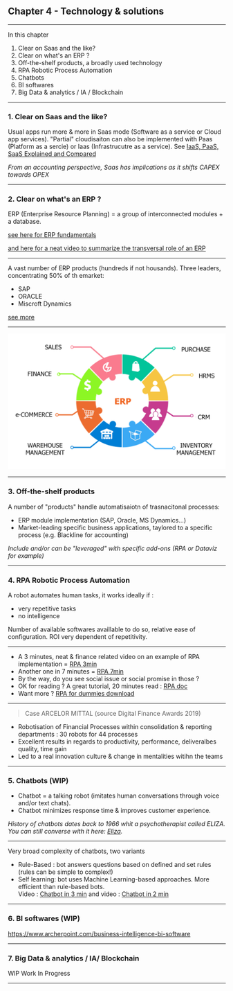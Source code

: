 ## Chapter 4 - Technology & solutions

----

In this chapter
1. Clear on Saas and the like?
2. Clear on what's an ERP ?
3. Off-the-shelf products, a broadly used technology
4. RPA Robotic Process Automation 
5. Chatbots
6. BI softwares
7. Big Data & analytics / IA / Blockchain

----

### 1. Clear on Saas and the like?

Usual apps run more & more in Saas mode (Software as a service or Cloud app services). 
"Partial" cloudisaiton can also be implemented with Paas (Platform as a sercie) or Iaas (Infrastrucutre as a service). 
See [IaaS, PaaS, SaaS Explained and Compared](https://apprenda.com/library/paas/iaas-paas-saas-explained-compared/)     

*From an accounting perspective, Saas has implications as it shifts CAPEX towards OPEX*

----

### 2. Clear on what's an ERP ?
ERP (Enterprise Resource Planning) = a group of interconnected modules + a database.

[see here for ERP fundamentals](https://www.oracle.com/applications/erp/what-is-erp.html)

[and here for a neat video to summarize the transversal role of an ERP](https://videos.cdn.sap.com/vod/2017/delivering-on-the-promise.mp4)

----

A vast number of ERP products (hundreds if not housands). 
Three leaders, concentrating 50% of th emarket:
- SAP
- ORACLE
- Miscroft Dynamics    

[see more](http://www.businessnsoftware.com/erp-market-share/)

----

<img src="images/erp3.png" style="background:none; border:none; box-shadow:none;"/>     

----

### 3. Off-the-shelf products 
A number of "products" handle automatisaiotn of trasnacitonal processes:
- ERP module implementation (SAP, Oracle, MS Dynamics…)
- Market-leading specific business applications, taylored to a specific process (e.g. Blackline for accounting)    

*Include and/or can be "leveraged" with specific add-ons (RPA or Dataviz for example)*

----

### 4. RPA Robotic Process Automation

A robot automates human tasks, it works ideally if : 
- very repetitive tasks
- no intelligence

Number of available softwares availlable to do so, relative ease of configuration. ROI very dependent of repetitivity.

----

- A 3 minutes, neat & finance related video on an example of RPA implementation = [RPA 3min](https://youtu.be/xW95yb6J1eU)
- Another one in 7 minutes = [RPA 7min](https://youtu.be/loOR-nz9DGY)
- By the way, do you see social issue or social promise in those ?
- OK for reading ? A great tutorial, 20 minutes read : [RPA doc](https://www.guru99.com/robotic-process-automation-tutorial.html)
- Want more ? [RPA for dummies download](https://www.nice.com/websites/rpa/assets/robotic_process_automation_for_dummies.pdf)

----

> Case ARCELOR MITTAL (source Digital Finance Awards 2019)   

- Robotisation of Financial Processes within consolidation & reporting departments : 30 robots for 44 processes
- Excellent results in regards to productivity, performance, deliveralbes quality, time gain
- Led to a real innovation culture & change in mentalities witihn the teams

----

### 5. Chatbots (WIP)

- Chatbot = a talking robot (imitates human conversations through voice and/or text chats).    
- Chatbot minimizes response time & improves customer experience.    

*History of chatbots dates back to 1966 whit a psychotherapist called ELIZA. You can still converse with it here: [Eliza](http://psych.fullerton.edu/mbirnbaum/psych101/Eliza.htm?utm_source=ubisend.com&utm_medium=blog-link&utm_campaign=ubisend).*   

----

Very broad complexity of chatbots, two variants
- Rule-Based : bot answers questions based on defined and set rules (rules can be simple to complex!)
- Self learning: bot uses Machine Learning-based approaches. More efficient than rule-based bots.    
Video : [Chatbot in 3 min](https://www.youtube.com/watch?v=38sL6pADCog) and video : [Chatbot in 2 min](https://www.youtube.com/watch?v=pX6zqaEHAdw) 

----

### 6. BI softwares (WIP)

https://www.archerpoint.com/business-intelligence-bi-software

----

### 7. Big Data & analytics / IA/ Blockchain 

WIP Work In Progress 

----

